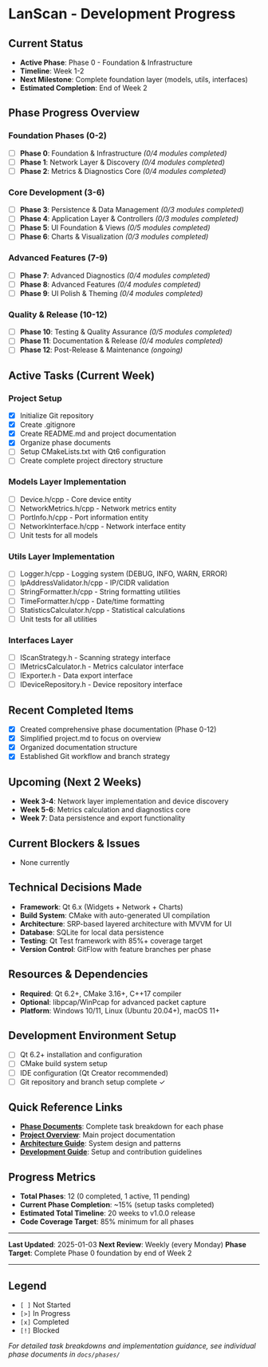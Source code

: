 # LanScan - Development Progress

## Current Status
- **Active Phase**: Phase 0 - Foundation & Infrastructure
- **Timeline**: Week 1-2
- **Next Milestone**: Complete foundation layer (models, utils, interfaces)
- **Estimated Completion**: End of Week 2

## Phase Progress Overview

### Foundation Phases (0-2)
- [ ] **Phase 0**: Foundation & Infrastructure *(0/4 modules completed)*
- [ ] **Phase 1**: Network Layer & Discovery *(0/4 modules completed)*
- [ ] **Phase 2**: Metrics & Diagnostics Core *(0/4 modules completed)*

### Core Development (3-6)
- [ ] **Phase 3**: Persistence & Data Management *(0/3 modules completed)*
- [ ] **Phase 4**: Application Layer & Controllers *(0/3 modules completed)*
- [ ] **Phase 5**: UI Foundation & Views *(0/5 modules completed)*
- [ ] **Phase 6**: Charts & Visualization *(0/3 modules completed)*

### Advanced Features (7-9)
- [ ] **Phase 7**: Advanced Diagnostics *(0/4 modules completed)*
- [ ] **Phase 8**: Advanced Features *(0/4 modules completed)*
- [ ] **Phase 9**: UI Polish & Theming *(0/4 modules completed)*

### Quality & Release (10-12)
- [ ] **Phase 10**: Testing & Quality Assurance *(0/5 modules completed)*
- [ ] **Phase 11**: Documentation & Release *(0/4 modules completed)*
- [ ] **Phase 12**: Post-Release & Maintenance *(ongoing)*

## Active Tasks (Current Week)

### Project Setup
- [x] Initialize Git repository
- [x] Create .gitignore
- [x] Create README.md and project documentation
- [x] Organize phase documents
- [ ] Setup CMakeLists.txt with Qt6 configuration
- [ ] Create complete project directory structure

### Models Layer Implementation
- [ ] Device.h/cpp - Core device entity
- [ ] NetworkMetrics.h/cpp - Network metrics entity
- [ ] PortInfo.h/cpp - Port information entity
- [ ] NetworkInterface.h/cpp - Network interface entity
- [ ] Unit tests for all models

### Utils Layer Implementation
- [ ] Logger.h/cpp - Logging system (DEBUG, INFO, WARN, ERROR)
- [ ] IpAddressValidator.h/cpp - IP/CIDR validation
- [ ] StringFormatter.h/cpp - String formatting utilities
- [ ] TimeFormatter.h/cpp - Date/time formatting
- [ ] StatisticsCalculator.h/cpp - Statistical calculations
- [ ] Unit tests for all utilities

### Interfaces Layer
- [ ] IScanStrategy.h - Scanning strategy interface
- [ ] IMetricsCalculator.h - Metrics calculator interface
- [ ] IExporter.h - Data export interface
- [ ] IDeviceRepository.h - Device repository interface

## Recent Completed Items
- [x] Created comprehensive phase documentation (Phase 0-12)
- [x] Simplified project.md to focus on overview
- [x] Organized documentation structure
- [x] Established Git workflow and branch strategy

## Upcoming (Next 2 Weeks)
- **Week 3-4**: Network layer implementation and device discovery
- **Week 5-6**: Metrics calculation and diagnostics core
- **Week 7**: Data persistence and export functionality

## Current Blockers & Issues
- None currently

## Technical Decisions Made
- **Framework**: Qt 6.x (Widgets + Network + Charts)
- **Build System**: CMake with auto-generated UI compilation
- **Architecture**: SRP-based layered architecture with MVVM for UI
- **Database**: SQLite for local data persistence
- **Testing**: Qt Test framework with 85%+ coverage target
- **Version Control**: GitFlow with feature branches per phase

## Resources & Dependencies
- **Required**: Qt 6.2+, CMake 3.16+, C++17 compiler
- **Optional**: libpcap/WinPcap for advanced packet capture
- **Platform**: Windows 10/11, Linux (Ubuntu 20.04+), macOS 11+

## Development Environment Setup
- [ ] Qt 6.2+ installation and configuration
- [ ] CMake build system setup
- [ ] IDE configuration (Qt Creator recommended)
- [ ] Git repository and branch setup complete ✓

## Quick Reference Links
- **[Phase Documents](docs/phases/)**: Complete task breakdown for each phase
- **[Project Overview](project.md)**: Main project documentation
- **[Architecture Guide](docs/architecture-overview.md)**: System design and patterns
- **[Development Guide](docs/development-guide.md)**: Setup and contribution guidelines

## Progress Metrics
- **Total Phases**: 12 (0 completed, 1 active, 11 pending)
- **Current Phase Completion**: ~15% (setup tasks completed)
- **Estimated Total Timeline**: 20 weeks to v1.0.0 release
- **Code Coverage Target**: 85% minimum for all phases

---

**Last Updated**: 2025-01-03
**Next Review**: Weekly (every Monday)
**Phase Target**: Complete Phase 0 foundation by end of Week 2

---

## Legend
- `[ ]` Not Started
- `[>]` In Progress
- `[x]` Completed
- `[!]` Blocked

*For detailed task breakdowns and implementation guidance, see individual phase documents in `docs/phases/`*